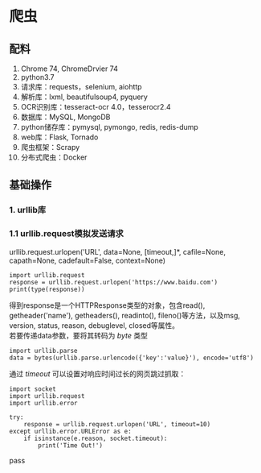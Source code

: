 # 爬虫
## 配料
1. Chrome 74, ChromeDrvier 74
2. python3.7 
3. 请求库：requests，selenium, aiohttp
4. 解析库：lxml, beautifulsoup4, pyquery
5. OCR识别库：tesseract-ocr 4.0，tesserocr2.4
6. 数据库：MySQL, MongoDB
7. python储存库：pymysql, pymongo, redis, redis-dump
8. web库：Flask, Tornado
9. 爬虫框架：Scrapy
10. 分布式爬虫：Docker

## 基础操作
### 1. urllib库
### 1.1 urllib.request模拟发送请求
 urllib.request.urlopen('URL', data=None, [timeout,]*, cafile=None, capath=None, cadefault=False, context=None)
```
import urllib.request
response = urllib.request.urlopen('https://www.baidu.com')
print(type(response))
```
得到response是一个HTTPResponse类型的对象，包含read(), getheader('name'), getheaders(), readinto(), fileno()等方法，以及msg, version, status, reason, debuglevel, closed等属性。\
若要传递data参数，要将其转码为 *byte* 类型
```
import urllib.parse
data = bytes(urllib.parse.urlencode({'key':'value}'), encode='utf8')
```
通过 *timeout* 可以设置对响应时间过长的网页跳过抓取：
```
import socket
import urllib.request
import urllib.error

try:
    response = urllib.request.urlopen('URL', timeout=10)
except urllib.error.URLError as e:
    if isinstance(e.reason, socket.timeout):
        print('Time Out!')
```
pass
